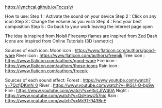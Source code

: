 https://lynchcai.github.io/Focusly/

How to use:
Step 1 : Activate the sound on your device
Step 2 : Click on any icon
Step 3 : Change the volume as you wish
Step 4 : Find your best composition
Step 5 : Go back to your work leaving the internet page open


The idea is inspired from Noisli
Firecamp flames are inspired from Zed Dash
Icons are inspired from Online Tutorials (3D Isometric)

Sources of each icon:
Moon icon : https://www.flaticon.com/authors/good-ware
River icon : https://www.flaticon.com/authors/freepik
Tree icon : https://www.flaticon.com/authors/good-ware
Fire icon : https://www.flaticon.com/authors/those-icons
Rain icon : https://www.flaticon.com/authors/freepik

Sources of each sound effect:
Forest : https://www.youtube.com/watch?v=7QcfjDKmN_0
River : https://www.youtube.com/watch?v=lKGU-Q-bp9w
Fire : https://www.youtube.com/watch?v=eltuLJlW40A
Night : https://www.youtube.com/watch?v=QsHowU57nic
Rain : https://www.youtube.com/watch?v=Mr9T-943BnE
